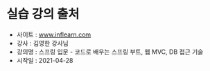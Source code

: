 # 실습 강의 출처
* 사이트 : www.inflearn.com
* 강사 : 김영한 강사님
* 강의명 : 스프링 입문 - 코드로 배우는 스프링 부트, 웹 MVC, DB 접근 기술
* 시작일 : 2021-04-28